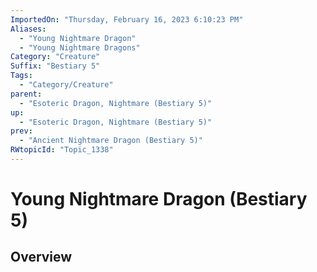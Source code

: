 ```yaml
---
ImportedOn: "Thursday, February 16, 2023 6:10:23 PM"
Aliases:
  - "Young Nightmare Dragon"
  - "Young Nightmare Dragons"
Category: "Creature"
Suffix: "Bestiary 5"
Tags:
  - "Category/Creature"
parent:
  - "Esoteric Dragon, Nightmare (Bestiary 5)"
up:
  - "Esoteric Dragon, Nightmare (Bestiary 5)"
prev:
  - "Ancient Nightmare Dragon (Bestiary 5)"
RWtopicId: "Topic_1338"
---
```

# Young Nightmare Dragon (Bestiary 5)
## Overview
